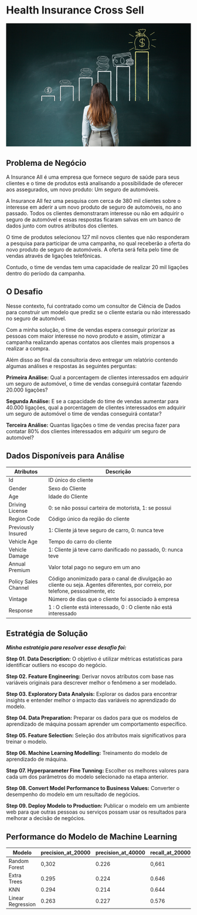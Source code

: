 # Health Insurance Cross Sell

![Image Inicial](/money.png)

## Problema de Negócio

<p>A Insurance All é uma empresa que fornece seguro de saúde para seus clientes e o time de produtos está
analisando a possibilidade de oferecer aos assegurados, um novo produto: Um seguro de automóveis.</p>

<p> A Insurance All fez uma pesquisa com cerca de 380 mil clientes sobre o interesse em aderir a um novo produto
de seguro de automóveis, no ano passado. Todos os clientes demonstraram interesse ou não em adquirir o
seguro de automóvel e essas respostas ficaram salvas em um banco de dados junto com outros atributos dos
clientes. </p>

<p>O time de produtos selecionou 127 mil novos clientes que não responderam a pesquisa para participar de uma
campanha, no qual receberão a oferta do novo produto de seguro de automóveis. A oferta será feita pelo time
de vendas através de ligações telefônicas.
  
Contudo, o time de vendas tem uma capacidade de realizar 20 mil ligações dentro do período da campanha. </p>

## O Desafio

<p> Nesse contexto, fui contratado como um consultor de Ciência de Dados para construir um modelo que
prediz se o cliente estaria ou não interessado no seguro de automóvel.
  
Com a minha solução, o time de vendas espera conseguir priorizar as pessoas com maior interesse no novo
produto e assim, otimizar a campanha realizando apenas contatos aos clientes mais propensos a realizar a
compra.
 </p>
 
 <p> Além disso ao final da consultoria devo entregar um relatório contendo algumas análises e respostas
às seguintes perguntas:
 </p>
 
 **Primeira Análise:** Qual a porcentagem de clientes interessados em adquirir um seguro de automóvel, o time de vendas conseguirá contatar fazendo 20.000 ligações?
 
 **Segunda Análise:** E se a capacidade do time de vendas aumentar para 40.000 ligações, qual a porcentagem de clientes interessados em adquirir um seguro de automóvel o time de vendas conseguirá contatar?
 
 **Terceira Análise:** Quantas ligações o time de vendas precisa fazer para contatar 80% dos clientes interessados em adquirir um seguro de automóvel?
 
 ## Dados Disponíveis para Análise
 
|      Atributos      |       Descrição      |
| ------------------- |  ------------------- | 
|  Id |  ID único do cliente |
|  Gender |  Sexo do Cliente |
|  Age |  Idade do Cliente |
|  Driving License |  0: se não possui carteira de motorista, 1: se possui|
|  Region Code |  Código único da região do cliente |
|  Previously Insured |  1: Cliente já teve seguro de carro, 0: nunca teve  |
|  Vehicle Age |  Tempo do carro do cliente |
|  Vehicle Damage |  1: Cliente já teve carro danificado no passado, 0: nunca teve |
|  Annual Premium |  Valor total pago no seguro em um ano |
|  Policy Sales Channel |  Código anonimizado para o canal de divulgação ao cliente ou seja. Agentes diferentes, por correio, por telefone, pessoalmente, etc |
|  Vintage |  Número de dias que o cliente foi associado à empresa |
|  Response |  1 : O cliente está interessado, 0 : O cliente não está interessado |

## Estratégia de Solução

***Minha estratégia para resolver esse desafio foi:***

**Step 01. Data Description:**  O objetivo é utilizar métricas estatísticas para identificar outliers no escopo do negócio.

**Step 02. Feature Engineering:** Derivar novos atributos com base nas variáveis originais para descrever melhor o fenômeno a ser modelado.

**Step 03. Exploratory Data Analysis:** Explorar os dados para encontrar insights e entender melhor o impacto das variáveis no aprendizado do modelo.

**Step 04. Data Preparation:** Preparar os dados para que os modelos de aprendizado de máquina possam aprender um comportamento específico.

**Step 05. Feature Selection:** Seleção dos atributos mais significativos para treinar o modelo.

**Step 06. Machine Learning Modelling:** Treinamento do modelo de aprendizado de máquina.

**Step 07. Hyperparameter Fine Tunning:** Escolher os melhores valores para cada um dos parâmetros do modelo selecionado na etapa anterior.

**Step 08. Convert Model Performance to Business Values:** Converter o desempenho do modelo em um resultado de negócios.

**Step 09. Deploy Modelo to Production:** Publicar o modelo em um ambiente web para que outras pessoas ou serviços possam usar os resultados para melhorar a decisão de negócios.

## Performance do Modelo de Machine Learning

| Modelo  |  precision_at_20000  | precision_at_40000  |  recall_at_20000  | recall_at_20000 |
| ------------------- | ------------------- | ------------------- | ------------------- | ------------------- |
|  Random Forest |  0,302	 |  0.226 |  	0,661 | 0.988 |
|  Extra Trees |  0.295 |  0.224 |  0.646 | 0.981 |
|  KNN |  0.294	 |  0.214	 |  0.644 | 0.938 |
|  Linear Regression |  0.263 |  0.227 |  0.576 | 0.994 |


 
